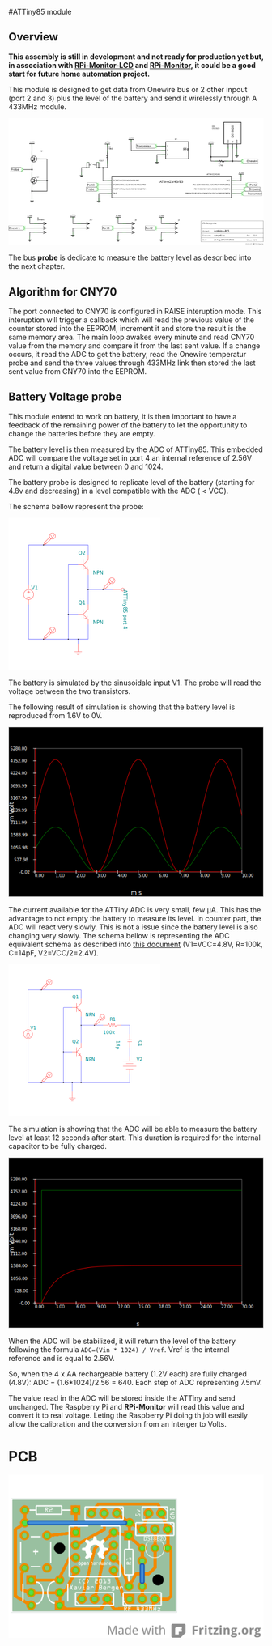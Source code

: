 #ATTiny85 module

## Overview
**This assembly is still in development and not ready for production yet but, in association with [RPi-Monitor-LCD](https://github.com/XavierBerger/RPi-Monitor-LCD) and [RPi-Monitor](https://github.com/XavierBerger/RPi-Monitor), it could be a good start for future home automation project.**

This module is designed to get data from Onewire bus or 2 other inpout (port 2 and 3) plus the level of the battery and send it wirelessly through A 433MHz module.

![schema](attiny85_schem_small.png)

The bus **probe** is dedicate to measure the battery level as described into the next chapter.

## Algorithm for CNY70
The port connected to CNY70 is configured in RAISE interuption mode. This interuption will trigger a callback which will read the previous value of the counter stored into the EEPROM, increment it and store the result is the same memory area.
The main loop awakes every minute and read CNY70 value from the memory and compare it from the last sent value. If a change occurs, it read the ADC to get the battery, read the Onewire temperatur probe and send the three values through 433MHz link then stored the last sent value from CNY70 into the EEPROM. 


## Battery Voltage probe
This module entend to work on battery, it is then important to have a feedback of the remaining power of the battery to let the opportunity to change the batteries before they are empty.

The battery level is then measured by the ADC of ATTiny85. This embedded ADC will compare the voltage set in port 4 an internal reference of 2.56V and return a digital value between 0 and 1024. 

The battery probe is designed to replicate level of the battery (starting for 4.8v and decreasing) in a level compatible with the ADC ( < VCC).

The schema bellow represent the probe:

![probe](VBatProbe.png)

The battery is simulated by the sinusoidale input V1. The probe will read the voltage between the two transistors.

The following result of simulation is showing that the battery level is reproduced from 1.6V to 0V.

![probeGraph](VBatProbeGraph.png)

The current available for the ATTiny ADC is very small, few µA. This has the advantage to not empty the battery to measure its level. In counter part, the ADC will react very slowly. This is not a issue since the battery level is also changing very slowly. The schema bellow is representing the ADC equivalent schema as described into [this document](ADC_of_TinyAVR.pdf) (V1=VCC=4.8V, R=100k, C=14pF, V2=VCC/2=2.4V).

![ADC](VBatProbeStart.png)

The simulation is showing that the ADC will be able to measure the battery level at least 12 seconds after start. This duration is required for the internal capacitor to be fully charged.

![ADCGraph](VBatProbeStartGraph.png)

When the ADC will be stabilized, it will return the level of the battery following the formula `ADC=(Vin * 1024) / Vref`.
Vref is the internal reference and is equal to 2.56V.

So, when the 4 x AA rechargeable battery (1.2V each) are fully charged (4.8V): ADC = (1.6*1024)/2.56 = 640. Each step of ADC representing 7.5mV.

The value read in the ADC will be stored inside the ATTiny and send unchanged. The Raspberry Pi and **RPi-Monitor** will read this value and convert it to real voltage. Leting the Raspberry Pi doing th job will easily allow the calibration and the conversion from an Interger to Volts.

# PCB

![ADCGraph](attiny85_pcb.png)

